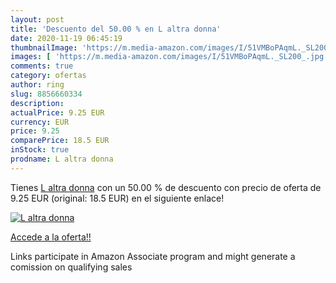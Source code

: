 ```yaml
---
layout: post
title: 'Descuento del 50.00 % en L altra donna'
date: 2020-11-19 06:45:19
thumbnailImage: 'https://m.media-amazon.com/images/I/51VMBoPAqmL._SL200_.jpg'
images: [ 'https://m.media-amazon.com/images/I/51VMBoPAqmL._SL200_.jpg' ]
comments: true
category: ofertas
author: ring
slug: 8856660334
description:
actualPrice: 9.25 EUR
currency: EUR
price: 9.25
comparePrice: 18.5 EUR
inStock: true
prodname: L altra donna
---
```


Tienes [L altra donna](https://www.amazon.it/dp/8856660334/?tag=tolees00-21) con un 50.00 % de descuento con precio de oferta de 9.25 EUR (original: 18.5 EUR) en el siguiente enlace!

[![L altra donna](https://m.media-amazon.com/images/I/51VMBoPAqmL._SL200_.jpg)](https://www.amazon.it/dp/8856660334/?tag=tolees00-21)

[Accede a la oferta!!](https://www.amazon.it/dp/8856660334/?tag=tolees00-21)

Links participate in Amazon Associate program and might generate a comission on qualifying sales


